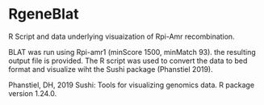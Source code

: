 # RgeneBlat
R Script and data underlying visuaization of Rpi-Amr recombination.

BLAT was run using Rpi-amr1 (minScore 1500, minMatch 93). the resulting output file is provided. 
The R script was used to convert the data to bed format and visualize wiht the Sushi package (Phanstiel 2019). 


Phanstiel, DH, 2019 Sushi: Tools for visualizing genomics data. R package version 1.24.0.
